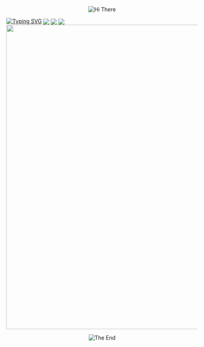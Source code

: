 <p align="center">
<img src="https://capsule-render.vercel.app/api?type=waving&color=gradient&height=300&&section=header&text=HI%20THERE&fontSize=90&fontAlign=50&fontAlignY=30&desc=我是%20十点还有几分钟&descAlign=50&descSize=30&descAlignY=60&animation=twinkling" alt="Hi There" title="Hi There"/>
</p>
<a href="https://git.io/typing-svg"><img src="https://readme-typing-svg.demolab.com?font=Fira+Code&letterSpacing=%E6%AD%A3%E5%B8%B8%E7%9A%84&pause=1000&color=000000&vCenter=true&repeat=false&width=435&lines=%E6%AC%A2%E8%BF%8E%E6%9D%A5%E5%88%B0%E6%88%91%E7%9A%84Github%E4%B8%AA%E4%BA%BA%E4%B8%BB%E9%A1%B5%F0%9F%8E%89%F0%9F%8E%89%F0%9F%8E%89" alt="Typing SVG" /></a>
<img align="center" src="https://skillicons.dev/icons?i=py,electron,js,html,css&theme=light" />
<img   align="center" src="https://github-readme-stats.vercel.app/api/top-langs/?username=AstraSolis&locale=cn&line_height=33&theme=&langs_count=20&layout=compact&card_width=467"/>
<img   align="center" src="https://github-readme-stats.vercel.app/api?username=AstraSolis&locale=cn&line_height=33&show_icons=true&hide=&theme=&rank_icon=default"/>
<img width="800" src="https://github-readme-activity-graph.vercel.app/graph?username=AstraSolis&theme=github-compact&hide_border=true&area=true" />
<p align="center">
<img src="https://capsule-render.vercel.app/api?type=waving&color=gradient&height=300&&section=footer&text=THE%20END&fontSize=90&fontAlign=50&fontAlignY=70&desc=The%20End%20is%20Just%20a%20New%20Merge&descAlign=50&descSize=30&descAlignY=40&animation=twinkling" alt="The End" title="The End"/>
</p>

